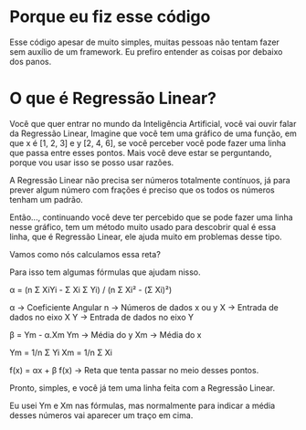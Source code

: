 # Porque eu fiz esse código

Esse código apesar de muito simples, muitas pessoas não tentam fazer sem auxílio de um framework.
Eu prefiro entender as coisas por debaixo dos panos.

# O que é Regressão Linear?

Você que quer entrar no mundo da Inteligência Artificial, você vai ouvir falar da Regressão Linear, 
Imagine que você tem uma gráfico de uma função, em que x é [1, 2, 3] e y [2, 4, 6], se você perceber 
você pode fazer uma linha que passa entre esses pontos. Mais você deve estar se perguntando, porque 
vou usar isso se posso usar razões. 

A Regressão Linear não precisa ser números totalmente contínuos, já para prever algum número com 
frações é preciso que os todos os números tenham um padrão. 

Então..., continuando você deve ter percebido que se pode fazer uma linha nesse gráfico, tem um 
método muito usado para descobrir qual é essa linha, que é Regressão Linear, ele ajuda muito em 
problemas desse tipo.

Vamos como nós calculamos essa reta?

Para isso tem algumas fórmulas que ajudam nisso.

α = (n Σ XiYi - Σ Xi Σ Yi) / (n Σ Xi² - (Σ Xi)²)

α -> Coeficiente Angular
n -> Números de dados x ou y
X -> Entrada de dados no eixo X
Y -> Entrada de dados no eixo Y

β = Ym - α.Xm
Ym -> Média do y
Xm -> Média do x

Ym = 1/n Σ Yi
Xm =  1/n Σ Xi

f(x) = αx + β
f(x) -> Reta que tenta passar no meio desses pontos.

Pronto, simples, e você já tem uma linha feita com a Regressão Linear.

Eu usei Ym e Xm nas fórmulas, mas normalmente para indicar a média desses números vai aparecer 
um traço em cima.
